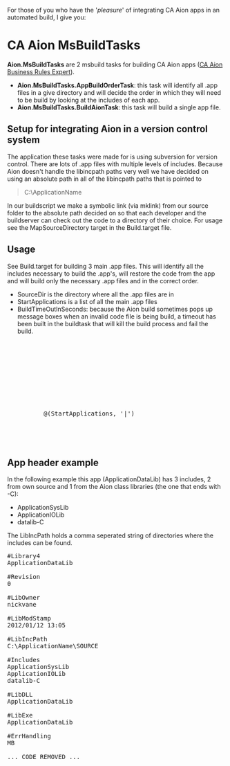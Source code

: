 For those of you who have the '*pleasure*' of integrating CA Aion apps in an automated build, I give you:

# CA Aion MsBuildTasks #

**Aion.MsBuildTasks** are 2 msbuild tasks for building CA Aion apps ([CA Aion Business Rules Expert](http://www.ca.com/us/products/detail/CA-Aion-Business-Rules-Expert.aspx)).

* **Aion.MsBuildTasks.AppBuildOrderTask**: this task will identify all .app files in a give directory and will decide the order in which they will need to be build by looking at the includes of each app. 
* **Aion.MsBuildTasks.BuildAionTask**: this task will build a single app file.

## Setup for integrating Aion in a version control system ##

The application these tasks were made for is using subversion for version control. There are lots of .app files with multiple levels of includes. Because Aion doesn't handle the libincpath paths very well we have decided on using an absolute path in all of the libincpath paths that is pointed to

> C:\ApplicationName

In our buildscript we make a symbolic link (via mklink) from our source folder to the absolute path decided on so that each developer and the buildserver can check out the code to a directory of their choice. For usage see the MapSourceDirectory target in the Build.target file.

## Usage ##

See Build.target for building 3 main .app files. This will identify all the includes necessary to build the .app's, will restore the code from the app and will build only the necessary .app files and in the correct order.

* SourceDir is the directory where all the .app files are in
* StartApplications is a list of all the main .app files
* BuildTimeOutInSeconds: because the Aion build sometimes pops up message boxes when an invalid code file is being build, a timeout has been built in the buildtask that will kill the build process and fail the build.

<pre>
	<Target Name="BuildAion">
		<ItemGroup>
		  <SourceDir Include='$(SourceDirectory)' />
		</ItemGroup>
		<ItemGroup>
		  <StartApplications Include="%(SourceDir.FullPath)\FirstMain.app" />
		  <StartApplications Include="%(SourceDir.FullPath)\SecondMain.app" />
		  <StartApplications Include="%(SourceDir.FullPath)\ThridMain.app" />
		</ItemGroup>
		<PropertyGroup>
		  <StartApplicationsList>@(StartApplications, '|')</StartApplicationsList>
		</PropertyGroup>

		<MSBuild Projects="Aion.proj" targets="Build" Properties="StartApplication=$(StartApplicationsList);ApplicationSourceDirectory=%(SourceDir.FullPath);ShouldRestoreCodeFromApp=true;BuildTimeOutInSeconds=90"
				StopOnFirstFailure="True" />
	</Target>
</pre>

## App header example ##
In the following example this app (ApplicationDataLib) has 3 includes, 2 from own source and 1 from the Aion class libraries (the one that ends with -C):

* ApplicationSysLib
* ApplicationIOLib
* datalib-C

The LibIncPath holds a comma seperated string of directories where the includes can be found.

<pre>
#Library4
ApplicationDataLib

#Revision
0

#LibOwner
nickvane

#LibModStamp
2012/01/12 13:05

#LibIncPath
C:\ApplicationName\SOURCE

#Includes
ApplicationSysLib
ApplicationIOLib
datalib-C

#LibDLL
ApplicationDataLib

#LibExe
ApplicationDataLib

#ErrHandling
MB

... CODE REMOVED ...
</pre>